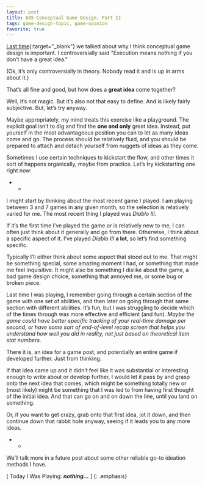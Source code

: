 ```yaml
---
layout: post
title: 845 Conceptual Game Design, Part II
tags: game-design-topic, game-opinion
favorite: true
---
```

[Last time](){:target="_blank"} we talked about why I think conceptual game design is important.  I controversially said "Execution means nothing if you don’t have a great idea."

(Ok, it’s only controversially in theory.  Nobody read it and is up in arms about it.)

That’s all fine and good, but how does a **great idea** come together?

Well, it’s not magic.  But it’s also not that easy to define.  And is likely fairly subjective.  But, let’s try anyway.

Maybe appropriately, my mind treats this exercise like a playground.  The explicit goal isn’t to dig and find the **one and only** great idea.  Instead, put yourself in the most advantageous position you can to let as many ideas come and go.  The process should be relatively fluid, and you should be prepared to attach and detach yourself from nuggets of ideas as they come.  

Sometimes I use certain techniques to kickstart the flow, and other times it sort of happens organically, maybe from practice.  Let’s try kickstarting one right now:

- -

I might start by thinking about the most recent game I played.  I am playing between 3 and 7 games in any given month, so the selection is relatively varied for me.  The most recent thing I played was *Diablo III*.

If it’s the first time I’ve played the game or is relatively new to me, I can often just think about it generally and go from there.  Otherwise, I think about a specific aspect of it.  I’ve played *Diablo III* **a lot**, so let’s find something specific. 

Typically I’ll either think about some aspect that stood out to me.  That might be something special, some amazing moment I had, or something that made me feel inquisitive.  It might also be something I dislike about the game, a bad game design choice, something that annoyed me, or some bug or broken piece.

Last time I was playing, I remember going through a certain section of the game with one set of abilities, and then later on going through that same section with different abilities.  It’s fun, but I was struggling to decide which of the times through was more effective and efficient (and fun).  *Maybe the game could have better specific tracking of your real-time damage per second, or have some sort of end-of-level recap screen that helps you understand how well you did in reality, not just based on theoretical item stat numbers.*

There it is, an idea for a game post, and potentially an entire game if developed further.  Just from thinking.

If that idea came up and it didn’t feel like it was substantial or interesting enough to write about or develop further, I would let it pass by and grasp onto the next idea that comes, which might be something totally new or (most likely)  might be something that I was led to from having first thought of the initial idea.  And that can go on and on down the line, until you land on something.

Or, if you want to get crazy, grab onto that first idea, jot it down, and then continue down that rabbit hole anyway, seeing if it leads you to any more ideas.

- -

We’ll talk more in a future post about some other reliable go-to ideation methods I have.

[ Today I Was Playing: ***nothing...*** ]
{: .emphasis}


